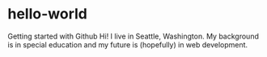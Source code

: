 # hello-world
Getting started with Github
Hi! I live in Seattle, Washington. My background is in special education and my future is (hopefully) in web development. 
